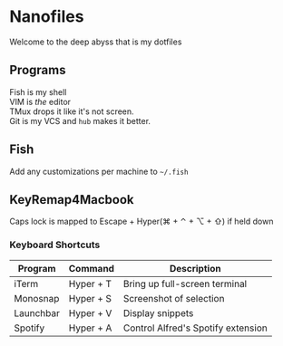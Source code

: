 # Nanofiles
Welcome to the deep abyss that is my dotfiles

## Programs
Fish is my shell  
VIM is _the_ editor  
TMux drops it like it's not screen.  
Git is my VCS and `hub` makes it better.  

## Fish
Add any customizations per machine to `~/.fish`

## KeyRemap4Macbook
Caps lock is mapped to Escape + Hyper(⌘ + ⌃ + ⌥ + ⇧) if held down

### Keyboard Shortcuts
Program       | Command   | Description
------------- | --------- | -----------
iTerm         | Hyper + T | Bring up full-screen terminal
Monosnap      | Hyper + S | Screenshot of selection
Launchbar     | Hyper + V | Display snippets
Spotify       | Hyper + A | Control Alfred's Spotify extension

